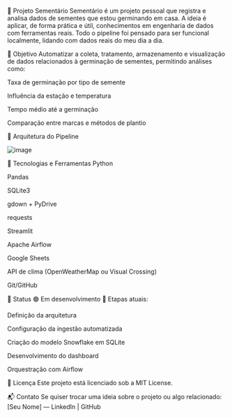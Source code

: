 🌱 Projeto Sementário
Sementário é um projeto pessoal que registra e analisa dados de sementes que estou germinando em casa. A ideia é aplicar, de forma prática e útil, conhecimentos em engenharia de dados com ferramentas reais. Todo o pipeline foi pensado para ser funcional localmente, lidando com dados reais do meu dia a dia.

📌 Objetivo
Automatizar a coleta, tratamento, armazenamento e visualização de dados relacionados à germinação de sementes, permitindo análises como:

Taxa de germinação por tipo de semente

Influência da estação e temperatura

Tempo médio até a germinação

Comparação entre marcas e métodos de plantio

🧱 Arquitetura do Pipeline

![image](https://github.com/user-attachments/assets/1aeff09c-87c9-4174-ad06-a23031ce9417)

🧰 Tecnologias e Ferramentas
Python

Pandas

SQLite3

gdown + PyDrive

requests

Streamlit

Apache Airflow

Google Sheets

API de clima (OpenWeatherMap ou Visual Crossing)

Git/GitHub

🚧 Status
🟢 Em desenvolvimento
🎯 Etapas atuais:

 Definição da arquitetura

 Configuração da ingestão automatizada

 Criação do modelo Snowflake em SQLite

 Desenvolvimento do dashboard

 Orquestração com Airflow

📝 Licença
Este projeto está licenciado sob a MIT License.

📬 Contato
Se quiser trocar uma ideia sobre o projeto ou algo relacionado:
[Seu Nome] — LinkedIn | GitHub

